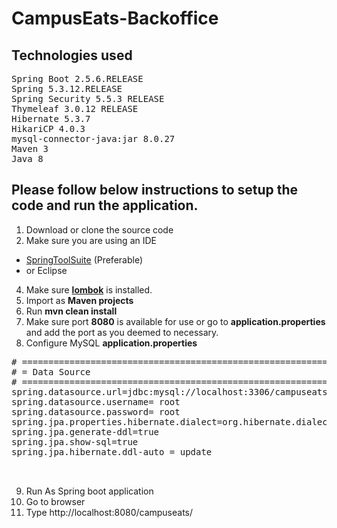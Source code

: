 # CampusEats-Backoffice

## Technologies used 
<pre>
Spring Boot 2.5.6.RELEASE
Spring 5.3.12.RELEASE
Spring Security 5.5.3 RELEASE
Thymeleaf 3.0.12 RELEASE
Hibernate 5.3.7
HikariCP 4.0.3
mysql-connector-java:jar 8.0.27
Maven 3
Java 8
</pre>

## Please follow below instructions to setup the code and run the application.



1. Download or clone the source code
2. Make sure you are using an IDE 
  - [SpringToolSuite](https://spring.io/tools) (Preferable) 
  - or Eclipse
4. Make sure **[lombok](https://projectlombok.org/)** is installed.
5. Import as **Maven projects**
6. Run **mvn clean install**
7. Make sure port **8080** is available for use or go to **application.properties** and add the port as you deemed to necessary.
8. Configure MySQL **application.properties**
  <pre>
# ==============================================================
# = Data Source
# ==============================================================
spring.datasource.url=jdbc:mysql://localhost:3306/campuseats
spring.datasource.username= root
spring.datasource.password= root
spring.jpa.properties.hibernate.dialect=org.hibernate.dialect.MySQL5InnoDBDialect
spring.jpa.generate-ddl=true
spring.jpa.show-sql=true
spring.jpa.hibernate.ddl-auto = update

  </pre>
9. Run As Spring boot application
10. Go to browser
11. Type http://localhost:8080/campuseats/
